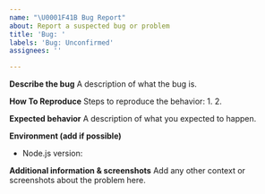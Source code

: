 ```yaml
---
name: "\U0001F41B Bug Report"
about: Report a suspected bug or problem
title: 'Bug: '
labels: 'Bug: Unconfirmed'
assignees: ''

---
```


**Describe the bug**
A description of what the bug is.

**How To Reproduce**
Steps to reproduce the behavior:
1.
2.
 
**Expected behavior**
A description of what you expected to happen.

**Environment (add if possible)**
* Node.js version: 

**Additional information & screenshots**
Add any other context or screenshots about the problem here.
